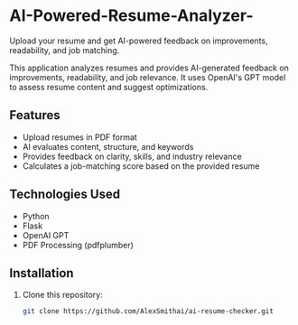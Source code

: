 # AI-Powered-Resume-Analyzer-
Upload your resume and get AI-powered feedback on improvements, readability, and job matching.


This application analyzes resumes and provides AI-generated feedback on improvements, readability, and job relevance. It uses OpenAI's GPT model to assess resume content and suggest optimizations.

## Features
- Upload resumes in PDF format
- AI evaluates content, structure, and keywords
- Provides feedback on clarity, skills, and industry relevance
- Calculates a job-matching score based on the provided resume

## Technologies Used
- Python
- Flask
- OpenAI GPT
- PDF Processing (pdfplumber)

## Installation
1. Clone this repository:
   ```sh
   git clone https://github.com/AlexSmithai/ai-resume-checker.git
